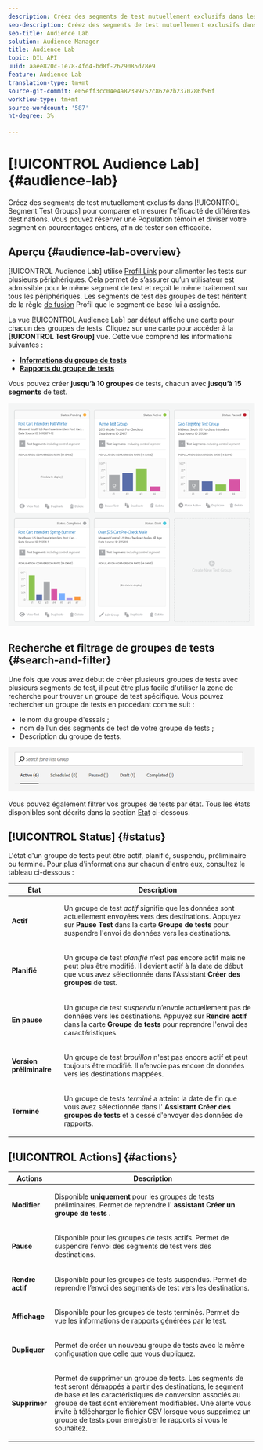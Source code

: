 ```yaml
---
description: Créez des segments de test mutuellement exclusifs dans les groupes de tests de segments afin de comparer et de mesurer l’efficacité de différentes destinations. Vous pouvez réserver une Population témoin et diviser votre segment en pourcentages entiers, afin de tester son efficacité.
seo-description: Créez des segments de test mutuellement exclusifs dans les groupes de tests de segments afin de comparer et de mesurer l’efficacité de différentes destinations. Vous pouvez réserver une Population témoin et diviser votre segment en pourcentages entiers, afin de tester son efficacité.
seo-title: Audience Lab
solution: Audience Manager
title: Audience Lab
topic: DIL API
uuid: aaee820c-1e78-4fd4-bd8f-2629085d78e9
feature: Audience Lab
translation-type: tm+mt
source-git-commit: e05eff3cc04e4a82399752c862e2b2370286f96f
workflow-type: tm+mt
source-wordcount: '587'
ht-degree: 3%

---
```



# [!UICONTROL Audience Lab] {#audience-lab}

Créez des segments de test mutuellement exclusifs dans [!UICONTROL Segment Test Groups] pour comparer et mesurer l&#39;efficacité de différentes destinations. Vous pouvez réserver une Population témoin et diviser votre segment en pourcentages entiers, afin de tester son efficacité.

## Aperçu {#audience-lab-overview}

[!UICONTROL Audience Lab] utilise [Profil Link](../../features/profile-merge-rules/merge-rules-overview.md) pour alimenter les tests sur plusieurs périphériques. Cela permet de s’assurer qu’un utilisateur est admissible pour le même segment de test et reçoit le même traitement sur tous les périphériques. Les segments de test des groupes de test héritent de la règle [de fusion](../../features/profile-merge-rules/merge-rules-dashboard.md) Profil que le segment de base lui a assignée.

La vue [!UICONTROL Audience Lab] par défaut affiche une carte pour chacun des groupes de tests. Cliquez sur une carte pour accéder à la **[!UICONTROL Test Group]** vue. Cette vue comprend les informations suivantes :

* **[Informations du groupe de tests](../../features/audience-lab/audience-lab-information-view.md)**
* **[Rapports du groupe de tests](../../features/audience-lab/audience-lab-reporting-view.md)**

Vous pouvez créer **jusqu’à 10 groupes** de tests, chacun avec **jusqu’à 15 segments** de test.

![](assets/test-groups-view.PNG)

## Recherche et filtrage de groupes de tests {#search-and-filter}

Une fois que vous avez début de créer plusieurs groupes de tests avec plusieurs segments de test, il peut être plus facile d&#39;utiliser la zone de recherche pour trouver un groupe de test spécifique. Vous pouvez rechercher un groupe de tests en procédant comme suit :

* le nom du groupe d&#39;essais ;
* nom de l’un des segments de test de votre groupe de tests ;
* Description du groupe de tests.

![](assets/search_and_filter_audience_lab.png)

Vous pouvez également filtrer vos groupes de tests par état. Tous les états disponibles sont décrits dans la section [Etat](../../features/audience-lab/audience-lab.md#status) ci-dessous.

## [!UICONTROL Status] {#status}

L&#39;état d&#39;un groupe de tests peut être actif, planifié, suspendu, préliminaire ou terminé. Pour plus d&#39;informations sur chacun d&#39;entre eux, consultez le tableau ci-dessous :

<table id="table_7A0388BA02E045AC971C06A22DAC2C63"> 
 <thead> 
  <tr> 
   <th colname="col1" class="entry"> État </th> 
   <th colname="col2" class="entry"> Description </th> 
  </tr> 
 </thead>
 <tbody> 
  <tr> 
   <td colname="col1"> <p> <b><span class="uicontrol"> Actif </span></b> </p> </td> 
   <td colname="col2"> <p>Un groupe de test <i>actif</i> signifie que les données sont actuellement envoyées vers des destinations. Appuyez sur <b><span class="uicontrol"> Pause Test </span></b> dans la carte <b><span class="uicontrol"> Groupe de tests </span></b> pour suspendre l'envoi de données vers les destinations. </p> </td> 
  </tr> 
  <tr> 
   <td colname="col1"> <p> <b><span class="uicontrol"> Planifié </span></b> </p> </td> 
   <td colname="col2"> <p>Un groupe de test <i>planifié</i> n’est pas encore actif mais ne peut plus être modifié. Il devient actif à la date de début que vous avez sélectionnée dans l'Assistant <b>Créer des groupes</b> de test. </p> </td> 
  </tr> 
  <tr> 
   <td colname="col1"> <p> <b><span class="uicontrol"> En pause </span></b> </p> </td> 
   <td colname="col2"> <p>Un groupe de test <i>suspendu</i> n’envoie actuellement pas de données vers les destinations. Appuyez sur <b><span class="uicontrol"> Rendre actif </span></b> dans la carte <b><span class="uicontrol"> Groupe de tests </span></b> pour reprendre l'envoi des caractéristiques. </p> </td> 
  </tr> 
  <tr> 
   <td colname="col1"> <p> <b><span class="uicontrol"> Version préliminaire </span></b> </p> </td> 
   <td colname="col2"> <p>Un groupe de test <i>brouillon</i> n'est pas encore actif et peut toujours être modifié. Il n’envoie pas encore de données vers les destinations mappées. </p> </td> 
  </tr> 
  <tr> 
   <td colname="col1"> <p> <b><span class="uicontrol"> Terminé </span></b> </p> </td> 
   <td colname="col2"> <p>Un groupe de tests <i>terminé</i> a atteint la date de fin que vous avez sélectionnée dans l' <b><span class="uicontrol"> Assistant Créer des groupes de tests </span></b> et a cessé d'envoyer des données de rapports. </p> </td>
  </tr>
 </tbody>
</table>

## [!UICONTROL Actions] {#actions}

<table id="table_481A411E2D2F4FE891595D00E775CF60"> 
 <thead> 
  <tr> 
   <th colname="col1" class="entry"> Actions </th> 
   <th colname="col2" class="entry"> Description </th>
  </tr>
 </thead>
 <tbody> 
  <tr> 
   <td colname="col1"> <p> <b><span class="uicontrol"> Modifier </span></b> </p> </td>
   <td colname="col2"> <p>Disponible <b>uniquement</b> pour les groupes de tests préliminaires. Permet de reprendre l' <b><span class="uicontrol"> assistant Créer un groupe de tests </span></b> . </p> </td>
  </tr>
  <tr> 
   <td colname="col1"> <p> <b><span class="uicontrol"> Pause </span></b> </p> </td>
   <td colname="col2"> <p>Disponible pour les groupes de tests actifs. Permet de suspendre l’envoi des segments de test vers des destinations. </p> </td>
  </tr>
  <tr> 
   <td colname="col1"> <p> <b><span class="uicontrol"> Rendre actif </span></b> </p> </td>
   <td colname="col2"> <p>Disponible pour les groupes de tests suspendus. Permet de reprendre l’envoi des segments de test vers les destinations. </p> </td>
  </tr>
  <tr> 
   <td colname="col1"> <p> <b><span class="uicontrol"> Affichage </span></b> </p> </td>
   <td colname="col2"> <p>Disponible pour les groupes de tests terminés. Permet de vue les informations de rapports générées par le test. </p> </td>
  </tr>
  <tr> 
   <td colname="col1"> <p> <b><span class="uicontrol"> Dupliquer </span></b> </p> </td>
   <td colname="col2"> <p>Permet de créer un nouveau groupe de tests avec la même configuration que celle que vous dupliquez. </p> </td>
  </tr>
  <tr> 
   <td colname="col1"> <p> <b><span class="uicontrol"> Supprimer </span></b> </p> </td>
   <td colname="col2"> <p>Permet de supprimer un groupe de tests. Les segments de test seront démappés à partir des destinations, le segment de base et les caractéristiques de conversion associés au groupe de test sont entièrement modifiables. Une alerte vous invite à télécharger le fichier CSV lorsque vous supprimez un groupe de tests pour enregistrer le rapports si vous le souhaitez. </p> </td>
  </tr>
 </tbody>
</table>